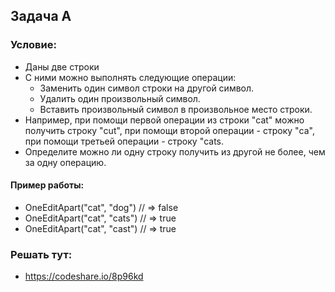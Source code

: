 ## Задача A
### Условие:
- Даны две строки
- С ними можно выполнять следующие операции:
    - Заменить один символ строки на другой символ.
    - Удалить один произвольный символ.
    - Вставить произвольный символ в произвольное место строки.
- Например, при помощи первой операции из строки "cat" можно получить строку "cut", при помощи второй операции - строку "ca", при помощи третьей операции - строку "cats.
- Определите можно ли одну строку получить из другой не более, чем за одну операцию.
  
#### Пример работы:
- OneEditApart("cat", "dog") // => false
- OneEditApart("cat", "cats") // => true
- OneEditApart("cat", "cast") // => true

### Решать тут:
- https://codeshare.io/8p96kd
